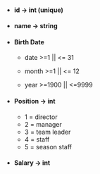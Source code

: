 - #### id -> int (unique)

- #### name -> string

- #### Birth Date

  + date >=1 || <= 31

  + month >=1 || <= 12

  + year >=1900 || <=9999


- #### Position -> int
    + 1 = director
    + 2 = manager
    + 3 = team leader
    + 4 = staff
    + 5 = season staff


- #### Salary -> int 